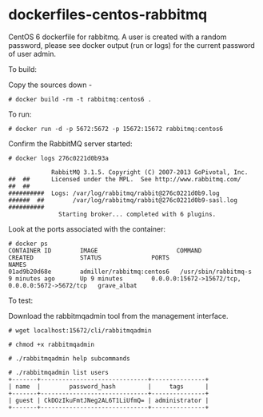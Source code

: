 dockerfiles-centos-rabbitmq
========================

CentOS 6 dockerfile for rabbitmq. A user is created with a random password, please see docker output (run or logs) for the current password of user admin.

To build:

Copy the sources down -

	# docker build -rm -t rabbitmq:centos6 .

To run:

	# docker run -d -p 5672:5672 -p 15672:15672 rabbitmq:centos6

Confirm the RabbitMQ server started:

```
# docker logs 276c0221d0b93a

            RabbitMQ 3.1.5. Copyright (C) 2007-2013 GoPivotal, Inc.
##  ##      Licensed under the MPL.  See http://www.rabbitmq.com/
##  ##
##########  Logs: /var/log/rabbitmq/rabbit@276c0221d0b9.log
######  ##        /var/log/rabbitmq/rabbit@276c0221d0b9-sasl.log
##########
              Starting broker... completed with 6 plugins.
```


Look at the ports associated with the container:

```
# docker ps
CONTAINER ID        IMAGE                      COMMAND                CREATED             STATUS              PORTS                                              NAMES
01ad9b20d68e        admiller/rabbitmq:centos6   /usr/sbin/rabbitmq-s   9 minutes ago       Up 9 minutes        0.0.0.0:15672->15672/tcp, 0.0.0.0:5672->5672/tcp   grave_albat
```


To test:

Download the rabbitmqadmin tool from the management interface.

```
# wget localhost:15672/cli/rabbitmqadmin

# chmod +x rabbitmqadmin 

# ./rabbitmqadmin help subcommands

# ./rabbitmqadmin list users
+-------+------------------------------+---------------+
| name  |        password_hash         |     tags      |
+-------+------------------------------+---------------+
| guest | CkDOzIkuFmtJNeg2AL6T1LiUfmQ= | administrator |
+-------+------------------------------+---------------+

```
